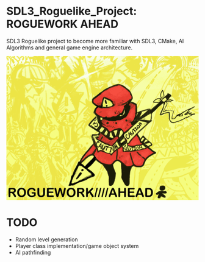 # SDL3_Roguelike_Project: ROGUEWORK AHEAD
SDL3 Roguelike project to become more familiar with SDL3, CMake, AI Algorithms and general game engine architecture.

![roguework_titlescreen_wip](https://github.com/Sodaguts/SDL3_Roguelike_Project/blob/main/rogueworkahead_thumb.png?raw=true)

# TODO
- Random level generation
- Player class implementation/game object system
- AI pathfinding
